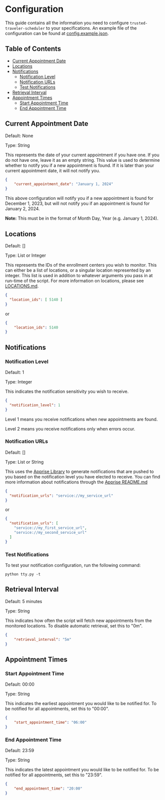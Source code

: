 # Configuration
This guide contains all the information you need to configure `trusted-traveler-scheduler` to your specifications. An example file of the configuration can be found at [config.example.json](config.example.json).

## Table of Contents

- [Current Appointment Date](#current-appointment-date)
- [Locations](#locations)
- [Notifications](#notifications)
  - [Notification Level](#notification-level)
  - [Notification URLs](#notification-urls)
  - [Test Notifications](#test-notifications)
- [Retrieval Interval](#retrieval-interval)
- [Appointment Times](#appointment-times)
  - [Start Appointment Time](#start-appointment-time)
  - [End Appointment Time](#end-appointment-time)

## Current Appointment Date

Default: None

Type: String

This represents the date of your current appointment if you have one. If you do not have one, leave it as an empty string. This value is used to determine whether to notify you if a new appointment is found. If it is later than your current appointment date, it will not notify you.

```json
{
	"current_appointment_date": "January 1, 2024"
}
```

This above configuration will notify you if a new appointment is found for December 1, 2023, but will not notify you if an appointment is found for January 2, 2024.

**Note:** This must be in the format of Month Day, Year (e.g. January 1, 2024).

## Locations

Default: []

Type: List or Integer

This represents the IDs of the enrollment centers you wish to monitor. This can either be a list of locations, or a singular location represented by an integer. This list is used in addition to whatever arguments you pass in at run-time of the script. For more information on locations, please see [LOCATIONS.md](LOCATIONS.MD).

```json
{
  "location_ids": [ 5140 ]
}
```

or

```json
{
    "location_ids": 5140
}
```

## Notifications

### Notification Level
Default: 1

Type: Integer

This indicates the notification sensitivity you wish to receive. 
```json
{
  "notification_level": 1
}
```
Level 1 means you receive notifications when new appointments are found.

Level 2 means you receive notifications only when errors occur.

### Notification URLs

Default: []

Type: List or String

This uses the [Apprise Library][0] to generate notifications that are pushed to you based on the notification level you have elected to receive. You can find more information about notifications through the [Apprise README.md][1]

```json
{
  "notification_urls": "service://my_service_url"
}
```

or

```json
{
  "notification_urls": [
    "service://my_first_service_url",
    "service://my_second_service_url"
  ]
}
```

### Test Notifications
To test your notification configuration, run the following command:
```shell
python tty.py -t
```

## Retrieval Interval
Default: 5 minutes

Type: String

This indicates how often the script will fetch new appointments from the monitored locations. To disable automatic retrieval, set this to "0m".

```json
{
    "retrieval_interval": "5m"
}
```

## Appointment Times

### Start Appointment Time
Default: 00:00

Type: String

This indicates the earliest appointment you would like to be notified for. To be notified for all appointments, set this to "00:00".

```json
{
    "start_appointment_time": "06:00"
}
```

### End Appointment Time
Default: 23:59

Type: String

This indicates the latest appointment you would like to be notified for. To be notified for all appointments, set this to "23:59".

```json
{
    "end_appointment_time": "20:00"
}
```



[0]: https://github.com/caronc/apprise
[1]: https://github.com/caronc/apprise#supported-notifications